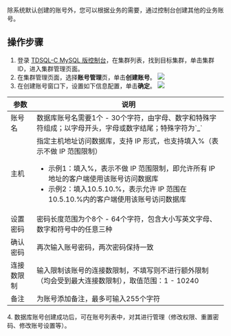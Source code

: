 除系统默认创建的账号外，您可以根据业务的需要，通过控制台创建其他的业务账号。

## 操作步骤
1. 登录 [TDSQL-C MySQL 版控制台](https://console.cloud.tencent.com/cynosdb)，在集群列表，找到目标集群，单击集群 ID，进入集群管理页面。
2. 在集群管理页面，选择**账号管理**页，单击**创建账号**。
![](https://qcloudimg.tencent-cloud.cn/raw/59bc235e4c4a3a7f6388a2e0f07e2a3c.png)
3. 在创建账号窗口下，设置如下信息配置，单击**确定**。
![](https://qcloudimg.tencent-cloud.cn/raw/bdf667f86f59228e21ac3187c32623f0.png)
<table>
<thead><tr><th>参数</th><th>说明</th></tr></thead>
<tbody><tr>
<td>账号名</td>
<td>数据库账号名需要1个 - 30个字符，由字母、数字和特殊字符组成；以字母开头，字母或数字结尾；特殊字符为`_`</td></tr>
<tr>
<td>主机</td>
<td>指定主机地址访问数据库，支持 IP 形式，也支持填入%（表示不做 IP 范围限制）<ul><li>示例1：填入%，表示不做 IP 范围限制，即允许所有 IP 地址的客户端使用该账号访问数据库<br></li><li>示例2：填入10.5.10.%，表示允许 IP 范围在10.5.10.%内的客户端使用该账号访问数据库</li></ul></td></tr>
<tr>
<td>设置密码</td>
<td>密码长度范围为个8个 - 64个字符，包含大小写英文字母、数字和符号<img src="https://qcloudimg.tencent-cloud.cn/raw/1c7509f6c3fefb127a4547bd31b98442.png" alt="">中的任意三种</td></tr>
<tr>
<td>确认密码</td>
<td>再次输入账号密码，两次密码保持一致</td></tr>
<tr>
<td>连接数限制</td>
<td>输入限制该账号的连接数限制，不填写则不进行额外限制（均会受到最大连接数限制），取值范围：1 - 10240</td></tr>
<tr>
<td>备注</td>
<td>为账号添加备注，最多可输入255个字符</td></tr>
</tbody></table>
4. 数据库账号创建成功后，可在账号列表中，对其进行管理（修改权限、重置密码、修改账号设置等）。
